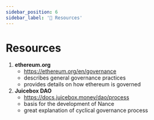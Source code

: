 ```yaml
---
sidebar_position: 6
sidebar_label: '📌 Resources'
---
```


# Resources

1. **ethereum.org**
    * https://ethereum.org/en/governance
    * describes general governance practices
    * provides details on how ethereum is governed
2. **Juicebox DAO**
    * https://docs.juicebox.money/dao/process
    * basis for the development of Nance
    * great explanation of cyclical governance process